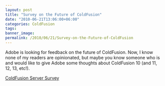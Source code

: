 ```yaml
---
layout: post
title: "Survey on the Future of ColdFusion"
date: "2010-06-21T13:06:00+06:00"
categories: ColdFusion 
tags: 
banner_image: 
permalink: /2010/06/21/Survey-on-the-Future-of-ColdFusion
---
```


Adobe is looking for feedback on the future of ColdFusion. Now, I know none of my readers are opinionated, but maybe you know someone who is and would like to give Adobe some thoughts about ColdFusion 10 (and 11, 12, 13, etc!).

<a href="http://www.surveymonkey.com/s/ColdFusionServer">ColdFusion Server Survey</a>